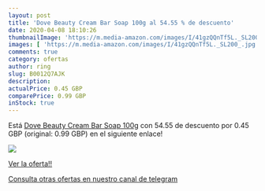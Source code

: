 ```yaml
---
layout: post
title: 'Dove Beauty Cream Bar Soap 100g al 54.55 % de descuento'
date: 2020-04-08 18:10:26
thumbnailImage: 'https://m.media-amazon.com/images/I/41gzQQnTf5L._SL200_.jpg'
images: [ 'https://m.media-amazon.com/images/I/41gzQQnTf5L._SL200_.jpg' ]
comments: true
category: ofertas
author: ring
slug: B0012Q7AJK
description:
actualPrice: 0.45 GBP
comparePrice: 0.99 GBP
inStock: true
---
```


Está [Dove Beauty Cream Bar Soap 100g](https://www.amazon.com/dp/B0012Q7AJK/?tag=redken08-20) con 54.55 de descuento por 0.45 GBP (original: 0.99 GBP) en el siguiente enlace!

[![](https://m.media-amazon.com/images/I/41gzQQnTf5L._SL200_.jpg)](https://www.amazon.com/dp/B0012Q7AJK/?tag=redken08-20)

[Ver la oferta!!](https://www.amazon.com/dp/B0012Q7AJK/?tag=redken08-20)

[Consulta otras ofertas en nuestro canal de telegram](https://t.me/s/ofertas25)
